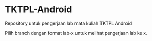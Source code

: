 # TKTPL-Android

Repository untuk pengerjaan lab mata kuliah TKTPL Android

Pilih branch dengan format lab-x untuk melihat pengerjaan lab ke x.
